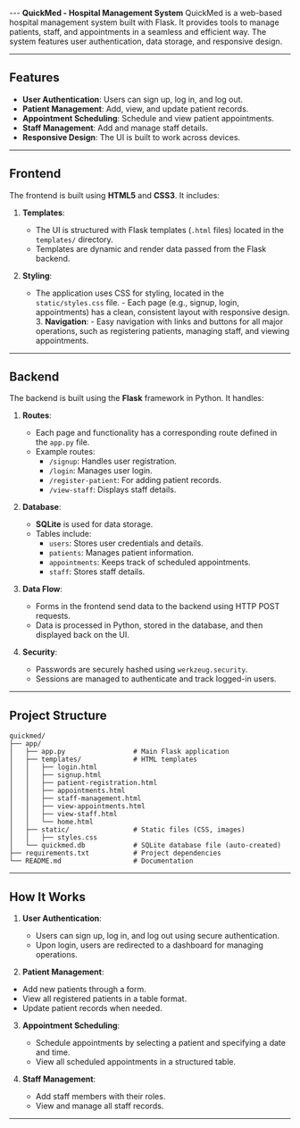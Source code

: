 ---                                                                                                                                                                                                                                                                       **QuickMed - Hospital Management System**                                                                                                                                                                                                                               QuickMed is a web-based hospital management system built with Flask. It provides tools to manage patients, staff, and appointments in a seamless and efficient way. The system features user authentication, data storage, and responsive design.

---

## **Features**
- **User Authentication**: Users can sign up, log in, and log out.
- **Patient Management**: Add, view, and update patient records.
- **Appointment Scheduling**: Schedule and view patient appointments.
- **Staff Management**: Add and manage staff details.
- **Responsive Design**: The UI is built to work across devices.

---

## **Frontend**
The frontend is built using **HTML5** and **CSS3**. It includes:

1. **Templates**:
   - The UI is structured with Flask templates (`.html` files) located in the `templates/` directory.
   - Templates are dynamic and render data passed from the Flask backend.

2. **Styling**:
   - The application uses CSS for styling, located in the `static/styles.css` file.                                                     - Each page (e.g., signup, login, appointments) has a clean, consistent layout with responsive design.                                                                                                                                                                 3. **Navigation**:                                                                                                                      - Easy navigation with links and buttons for all major operations, such as registering patients, managing staff, and viewing appointments.
  ---

## **Backend**
The backend is built using the **Flask** framework in Python. It handles:

1. **Routes**:
   - Each page and functionality has a corresponding route defined in the `app.py` file.
   - Example routes:
     - `/signup`: Handles user registration.
     - `/login`: Manages user login.
     - `/register-patient`: For adding patient records.
     - `/view-staff`: Displays staff details.

2. **Database**:
   - **SQLite** is used for data storage.
   - Tables include:
     - `users`: Stores user credentials and details.
     - `patients`: Manages patient information.
     - `appointments`: Keeps track of scheduled appointments.
     - `staff`: Stores staff details.

3. **Data Flow**:
   - Forms in the frontend send data to the backend using HTTP POST requests.
   - Data is processed in Python, stored in the database, and then displayed back on the UI.

4. **Security**:
   - Passwords are securely hashed using `werkzeug.security`.
   - Sessions are managed to authenticate and track logged-in users.

---

## **Project Structure**
```
quickmed/
├── app/
│   ├── app.py                 # Main Flask application
│   ├── templates/             # HTML templates
│   │   ├── login.html
│   │   ├── signup.html
│   │   ├── patient-registration.html
│   │   ├── appointments.html
│   │   ├── staff-management.html
│   │   ├── view-appointments.html
│   │   ├── view-staff.html
│   │   └── home.html
│   ├── static/                # Static files (CSS, images)
│   │   ├── styles.css
│   └── quickmed.db            # SQLite database file (auto-created)
├── requirements.txt           # Project dependencies
└── README.md                  # Documentation
```

---

## **How It Works**

1. **User Authentication**:
   - Users can sign up, log in, and log out using secure authentication.
   - Upon login, users are redirected to a dashboard for managing operations.

  2. **Patient Management**:
   - Add new patients through a form.
   - View all registered patients in a table format.
   - Update patient records when needed.

3. **Appointment Scheduling**:
   - Schedule appointments by selecting a patient and specifying a date and time.
   - View all scheduled appointments in a structured table.

4. **Staff Management**:
   - Add staff members with their roles.
   - View and manage all staff records.

---


